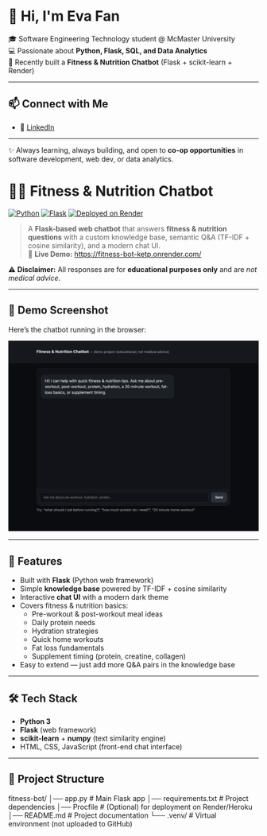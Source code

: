 # 👋 Hi, I'm Eva Fan  

🎓 Software Engineering Technology student @ McMaster University  
💻 Passionate about **Python, Flask, SQL, and Data Analytics**  
🚀 Recently built a **Fitness & Nutrition Chatbot** (Flask + scikit-learn + Render)  

---
## 📫 Connect with Me  
- 💼 [LinkedIn](www.linkedin.com/in/evafan)  
  
---
✨ Always learning, always building, and open to **co-op opportunities** in software development, web dev, or data analytics.

# 🏋️‍♀️ Fitness & Nutrition Chatbot

[![Python](https://img.shields.io/badge/Python-3.11-blue?logo=python)](https://www.python.org/) 
[![Flask](https://img.shields.io/badge/Flask-Web_Framework-green?logo=flask)](https://flask.palletsprojects.com/) 
[![Deployed on Render](https://img.shields.io/badge/Deploy-Render-purple?logo=render)](https://render.com/)

> A **Flask-based web chatbot** that answers **fitness & nutrition questions** with a custom knowledge base, semantic Q&A (TF-IDF + cosine similarity), and a modern chat UI.  
> 🚀 **Live Demo:** https://fitness-bot-ketp.onrender.com/

⚠️ **Disclaimer:** All responses are for **educational purposes only** and are *not medical advice*.  

---
## 📸 Demo Screenshot

Here’s the chatbot running in the browser:

![Demo Screenshot](demo.png)

---

## 🚀 Features
- Built with **Flask** (Python web framework)  
- Simple **knowledge base** powered by TF-IDF + cosine similarity  
- Interactive **chat UI** with a modern dark theme  
- Covers fitness & nutrition basics:  
  - Pre-workout & post-workout meal ideas  
  - Daily protein needs  
  - Hydration strategies  
  - Quick home workouts  
  - Fat loss fundamentals  
  - Supplement timing (protein, creatine, collagen)  
- Easy to extend — just add more Q&A pairs in the knowledge base  

---

## 🛠️ Tech Stack
- **Python 3**  
- **Flask** (web framework)  
- **scikit-learn** + **numpy** (text similarity engine)  
- HTML, CSS, JavaScript (front-end chat interface)  

---

## 📂 Project Structure
fitness-bot/
│── app.py # Main Flask app
│── requirements.txt # Project dependencies
│── Procfile # (Optional) for deployment on Render/Heroku
│── README.md # Project documentation
└── .venv/ # Virtual environment (not uploaded to GitHub)
